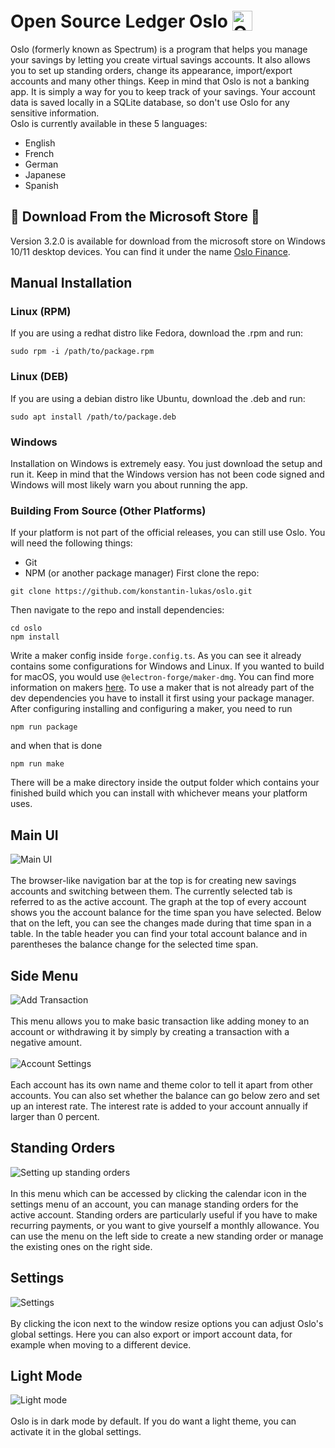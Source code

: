# Open Source Ledger Oslo <img style="transform: translateY(5px)" src="src/img/favicon.svg" alt="Oslo Logo" height="32px">
Oslo (formerly known as Spectrum) is a program that helps you manage your savings by letting you create virtual savings accounts. 
It also allows you to set up standing orders, change its appearance, import/export accounts and many other things. 
Keep in mind that Oslo is not a banking app. It is simply a way for you to keep track of your savings. 
Your account data is saved locally in a SQLite database, so don't use Oslo for any sensitive information.<br>
Oslo is currently available in these 5 languages:
- English
- French
- German
- Japanese
- Spanish
## 🎉 Download From the Microsoft Store 🎉
Version 3.2.0 is available for download from the microsoft store on Windows 10/11 desktop devices.
You can find it under the name [Oslo Finance](https://www.microsoft.com/store/productId/9N26D41H49GF?ocid=pdpshare).

## Manual Installation
### Linux (RPM)
If you are using a redhat distro like Fedora, download the .rpm and run:
```
sudo rpm -i /path/to/package.rpm
```
### Linux (DEB)
If you are using a debian distro like Ubuntu, download the .deb and run:
```
sudo apt install /path/to/package.deb
```
### Windows
Installation on Windows is extremely easy. You just download the setup and run it. Keep in mind that the Windows version
has not been code signed and Windows will most likely warn you about running the app.
### Building From Source (Other Platforms)
If your platform is not part of the official releases, you can still use Oslo.
You will need the following things:
- Git
- NPM (or another package manager)
First clone the repo:
```
git clone https://github.com/konstantin-lukas/oslo.git
```
Then navigate to the repo and install dependencies:
```
cd oslo
npm install
```
Write a maker config inside `forge.config.ts`.
As you can see it already contains some configurations for Windows and Linux. If you wanted
to build for macOS, you would use `@electron-forge/maker-dmg`. You can find more information
on makers [here](https://www.electronforge.io/config/makers). To use a maker that is not already part of the
dev dependencies you have to install it first using your package manager.
After configuring installing and configuring a maker, you need to run
```
npm run package
```
and when that is done
```
npm run make
```
There will be a make directory inside the output folder which contains your finished build
which you can install with whichever means your platform uses.
## Main UI
<img src="screenshots/main_ui.png" alt="Main UI"><br><br>
The browser-like navigation bar at the top is for creating new savings accounts and switching between them. The currently selected tab is referred to as the active account. The graph at the top of every account shows you the account balance for the time span you have selected. Below that on the left, you can see the changes made during that time span in a table. In the table header you can find your total account balance and in parentheses the balance change for the selected time span.
## Side Menu
<img src="screenshots/add_transaction.png" alt="Add Transaction"><br><br>
This menu allows you to make basic transaction like adding money to an account or withdrawing it by simply by creating a transaction with a negative amount.
<br><br><img src="screenshots/account_settings.png" alt="Account Settings"><br><br>
Each account has its own name and theme color to tell it apart from other accounts. You can also set whether the balance can go below zero and set up an interest rate. The interest rate is added to your account annually if larger than 0 percent.
## Standing Orders
<img src="screenshots/standing_orders.png" alt="Setting up standing orders"><br><br>
In this menu which can be accessed by clicking the calendar icon in the settings menu of an account, you can manage standing orders for the active account. Standing orders are particularly useful if you have to make recurring payments, or you want to give yourself a monthly allowance. You can use the menu on the left side to create a new standing order or manage the existing ones on the right side.
## Settings
<img src="screenshots/settings.png" alt="Settings"><br><br>
By clicking the icon next to the window resize options you can adjust Oslo's global settings. Here you can also export or import account data, for example when moving to a different device.
## Light Mode
<img src="screenshots/light_mode.png" alt="Light mode"><br><br>
Oslo is in dark mode by default. If you do want a light theme, you can activate it in the global settings.